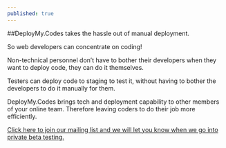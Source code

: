 ```yaml
---
published: true
---
```


##DeployMy.Codes takes the hassle out of manual deployment.
 
So web developers can concentrate on coding!
 
Non-technical personnel don’t have to bother their developers when they want to deploy code, they can do it themselves.
 
Testers can deploy code to staging to test it, without having to bother the developers to do it manually for them.
 
DeployMy.Codes brings tech and deployment capability to other members of your online team.  Therefore leaving coders to do their job more efficiently.
 
[Click here to join our mailing list and we will let you know when we go into private beta testing.](http://www.deploymy.codes/)